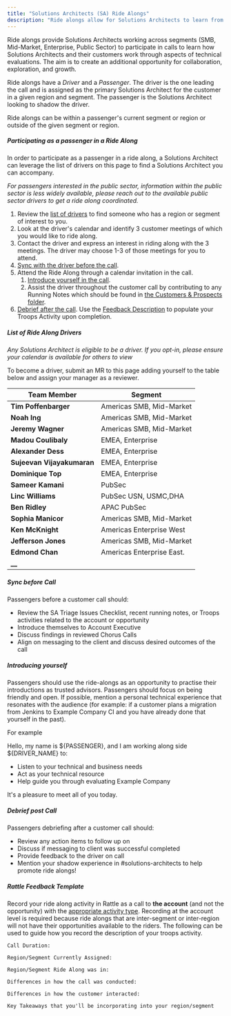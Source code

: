 ```yaml
---
title: "Solutions Architects (SA) Ride Alongs"
description: "Ride alongs allow for Solutions Architects to learn from one another through shared customer experiences."
---
```


Ride alongs provide Solutions Architects working across segments (SMB, Mid-Market, Enterprise, Public Sector) to participate in calls to learn how Solutions Architects and their customers work through aspects of technical evaluations.  The aim is to create an additional opportunity for collaboration, exploration, and growth.

Ride alongs have a *Driver* and a *Passenger*. The driver is the one leading the call and is assigned as the primary Solutions Architect for the customer in a given region and segment. The passenger is the Solutions Architect looking to shadow the driver.

Ride alongs can be within a passenger's current segment or region or outside of the given segment or region.

##### Participating as a passenger in a Ride Along

In order to participate as a passenger in a ride along, a Solutions Architect
can leverage the list of drivers on this page to find a Solutions Architect you can accompany.

*For passengers interested in the public sector, information within the public sector is less widely available, please reach out to the available public sector drivers to get a ride along coordinated.*

1. Review the [list of drivers](#list-of-ride-along-drivers) to find someone who has a region or segment of interest to you.
1. Look at the driver's calendar and identify 3 customer meetings of which you would like to ride along.
1. Contact the driver and express an interest in riding along with the 3 meetings. The driver may choose 1-3 of those meetings for you to attend.
1. [Sync with the driver before the call](#sync-before-call).
1. Attend the Ride Along through a calendar invitation in the call.
   1. [Introduce yourself in the call](#introducing-yourself).
   1. Assist the driver throughout the customer call by contributing to any Running Notes which should be found in [the Customers & Prospects folder](https://drive.google.com/drive/u/0/search?q=parent:0B-ytP5bMib9Ta25aSi13Q25GY1U).
1. [Debrief after the call](#debrief-post-call). Use the [Feedback Description](#rattle-feedback-template) to populate your Troops Activity upon completion.

##### List of Ride Along Drivers

*Any Solutions Architect is eligible to be a driver. If you opt-in, please ensure your calendar is available for others to view*

To become a driver, submit an MR to this page adding yourself to the table below and assign your manager as a reviewer.

| Team Member            | Segment                      |
|------------------------|------------------------------|
| **Tim Poffenbarger**   | Americas SMB, Mid-Market     |
| **Noah Ing**           | Americas SMB, Mid-Market     |
| **Jeremy Wagner**      | Americas SMB, Mid-Market     |
| **Madou Coulibaly**    | EMEA, Enterprise             |
| **Alexander Dess**     | EMEA, Enterprise             |
| **Sujeevan Vijayakumaran** | EMEA, Enterprise         |
| **Dominique Top**      | EMEA, Enterprise             |
| **Sameer Kamani**      | PubSec                       |
| **Linc Williams**      | PubSec USN, USMC,DHA         |
| **Ben Ridley**         | APAC PubSec                  |
| **Sophia Manicor**     | Americas SMB, Mid-Market     |
| **Ken McKnight**       | Americas Enterprise West     |
| **Jefferson Jones**    | Americas SMB, Mid-Market     |
| **Edmond Chan**        | Americas Enterprise East.    |
| **__**                 |                              |

##### Sync before Call

Passengers before a customer call should:

- Review the SA Triage Issues Checklist, recent running notes, or Troops activities related to the account or opportunity
- Introduce themselves to Account Executive
- Discuss findings in reviewed Chorus Calls
- Align on messaging to the client and discuss desired outcomes of the call

##### Introducing yourself

Passengers should use the ride-alongs as an opportunity to practise their introductions as trusted advisors. Passengers should focus on being friendly and open. If possible, mention a personal technical experience that resonates with the audience (for example: if a customer plans a migration from Jenkins to Example Company CI and you have already done that yourself in the past).

For example

Hello, my name is ${PASSENGER}, and I am working along side ${DRIVER_NAME} to:

- Listen to your technical and business needs
- Act as your technical resource
- Help guide you through evaluating Example Company

It's a pleasure to meet all of you today.

##### Debrief post Call

Passengers debriefing after a customer call should:

- Review any action items to follow up on
- Discuss if messaging to client was successful completed
- Provide feedback to the driver on call
- Mention your shadow experience in #solutions-architects to help promote ride alongs!

##### Rattle Feedback Template

Record your ride along activity in Rattle as a call to **the account** (and not the opportunity) with the [appropriate activity type](/handbook/solutions-architects/processes/activity-capture/activity-desc/). Recording at the account level is required because ride alongs that are inter-segment or inter-region will not have their opportunities available to the riders.
The following can be used to guide how you record the description of your
troops activity.

```shell
Call Duration:

Region/Segment Currently Assigned:

Region/Segment Ride Along was in:

Differences in how the call was conducted:

Differences in how the customer interacted:

Key Takeaways that you'll be incorporating into your region/segment
```
